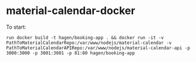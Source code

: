 # material-calendar-docker


To start: 
```
run docker build -t hagen/booking-app . && docker run -it -v PathToMaterialCalendarRepo:/var/www/nodejs/material-calendar -v PathToMaterialCalendarAPIRepo:/var/www/nodejs/material-calendar-api -p 3000:3000 -p 3001:3001 -p 81:80 hagen/booking-app
```
